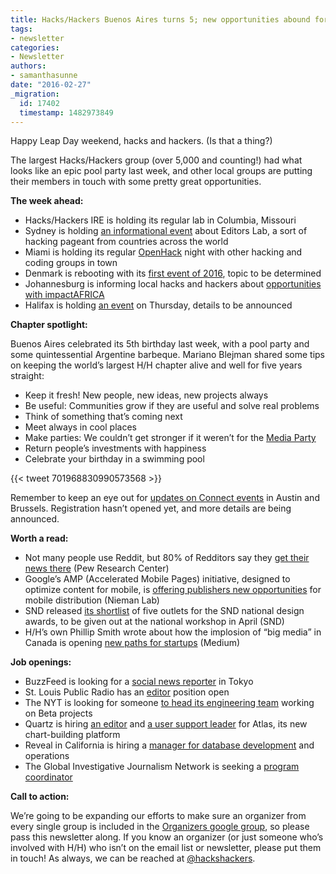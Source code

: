 ```yaml
---
title: Hacks/Hackers Buenos Aires turns 5; new opportunities abound for other groups
tags:
- newsletter
categories:
- Newsletter
authors:
- samanthasunne
date: "2016-02-27"
_migration:
  id: 17402
  timestamp: 1482973849
---
```


Happy Leap Day weekend, hacks and hackers. (Is that a thing?)

The largest Hacks/Hackers group (over 5,000 and counting!) had what looks like an epic pool party last week, and other local groups are putting their members in touch with some pretty great opportunities.

**The week ahead:**

  * Hacks/Hackers IRE is holding its regular lab in Columbia, Missouri
  * Sydney is holding [an informational event][1] about Editors Lab, a sort of hacking pageant from countries across the world
  * Miami is holding its regular [OpenHack][2] night with other hacking and coding groups in town
  * Denmark is rebooting with its [first event of 2016][3], topic to be determined
  * Johannesburg is informing local hacks and hackers about [opportunities with impactAFRICA][4]
  * Halifax is holding [an event][5] on Thursday, details to be announced

**Chapter spotlight:**

Buenos Aires celebrated its 5th birthday last week, with a pool party and some quintessential Argentine barbeque. Mariano Blejman shared some tips on keeping the world’s largest H/H chapter alive and well for five years straight:

  * Keep it fresh! New people, new ideas, new projects always
  * Be useful: Communities grow if they are useful and solve real problems
  * Think of something that&#8217;s coming next
  * Meet always in cool places
  * Make parties: We couldn&#8217;t get stronger if it weren&#8217;t for the [Media Party][6]
  * Return people’s investments with happiness
  * Celebrate your birthday in a swimming pool

{{< tweet 701968830990573568 >}}

Remember to keep an eye out for [updates on Connect events][7] in Austin and Brussels. Registration hasn’t opened yet, and more details are being announced.

**Worth a read:**

  * Not many people use Reddit, but 80% of Redditors say they [get their news there][8] (Pew Research Center)
  * Google’s AMP (Accelerated Mobile Pages) initiative, designed to optimize content for mobile, is [offering publishers new opportunities][9] for mobile distribution (Nieman Lab)
  * SND released [its shortlist][10] of five outlets for the SND national design awards, to be given out at the national workshop in April (SND)
  * H/H’s own Phillip Smith wrote about how the implosion of “big media” in Canada is opening [new paths for startups][11] (Medium)

**Job openings:**

  * BuzzFeed is looking for a [social news reporter][12] in Tokyo
  * St. Louis Public Radio has an [editor][13] position open
  * The NYT is looking for someone [to head its engineering team][14] working on Beta projects
  * Quartz is hiring [an editor][15] and [a user support leader][16] for Atlas, its new chart-building platform
  * Reveal in California is hiring a [manager for database development][17] and operations
  * The Global Investigative Journalism Network is seeking a [program coordinator][18]

**Call to action:**

We’re going to be expanding our efforts to make sure an organizer from every single group is included in the [Organizers google group][19], so please pass this newsletter along. If you know an organizer (or just someone who’s involved with H/H) who isn’t on the email list or newsletter, please put them in touch! As always, we can be reached at [@hackshackers][20].

 [1]: http://www.meetup.com/Hacks-Hackers-Sydney/events/228388074/
 [2]: http://www.meetup.com/Hacks-Hackers-Miami/events/228965366/
 [3]: http://www.meetup.com/Hacks-Hackers-DK/events/228583663/
 [4]: http://www.meetup.com/HacksHackersAfrica/events/229067554/
 [5]: https://www.facebook.com/HacksHackersHFX/
 [6]: http://mediaparty.info/
 [7]: http://connect.hackshackers.com/
 [8]: http://www.journalism.org/2016/02/25/nearly-eight-in-ten-reddit-users-get-news-on-the-site/
 [9]: http://www.niemanlab.org/2016/02/diving-all-in-or-dipping-a-toe-how-publishers-are-approaching-googles-accelerated-mobile-pages-initiative/
 [10]: http://www.snd.org/2016/02/snd-digital-five-short-listed-for-worlds-best/
 [11]: https://medium.com/hacks-hackers-journalism-meets-technology/dear-media-entrepreneurs-it-s-time-to-look-north-189f16bd1edf#.3efogyjga
 [12]: http://www.buzzfeed.com/about/jobs?gh_jid=95718
 [13]: http://www.stlpublicradio.org/info/jobdetail.php?jobid=105
 [14]: http://www.nytco.com/careers/Technology/#25885
 [15]: http://atlanticmedia.applytojob.com/apply/VBPxTD/Editor-Atlas
 [16]: http://atlanticmedia.applytojob.com/apply/7hBNPD/Head-Of-User-Support-Atlas
 [17]: https://www.revealnews.org/job-opportunities/development-databaseoperations-manager/
 [18]: http://gijn.org/job-posting-program-coordinator-global-investigative-journalism-network/?platform=hootsuite
 [19]: https://groups.google.com/forum/#!forum/hackshackersorganizers
 [20]: https://twitter.com/hackshackers